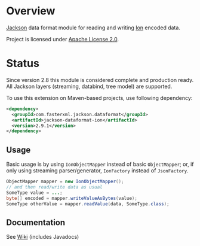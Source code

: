 # Overview

[Jackson](/FasterXML/jackson) data format module for reading and writing
[Ion](https://amznlabs.github.io/ion-docs/) encoded data.

Project is licensed under [Apache License 2.0](http://www.apache.org/licenses/LICENSE-2.0.txt).

# Status

Since version 2.8 this module is considered complete and production ready.
All Jackson layers (streaming, databind, tree model) are supported.

To use this extension on Maven-based projects, use following dependency:

```xml
<dependency>
  <groupId>com.fasterxml.jackson.dataformat</groupId>
  <artifactId>jackson-dataformat-ion</artifactId>
  <version>2.9.1</version>
</dependency>
```
## Usage

Basic usage is by using `IonObjectMapper` instead of basic `ObjectMapper`;
or, if only using streaming parser/generator, `IonFactory` instead of `JsonFactory`.

```java
ObjectMapper mapper = new IonObjectMapper();
// and then read/write data as usual
SomeType value = ...;
byte[] encoded = mapper.writeValueAsBytes(value);
SomeType otherValue = mapper.readValue(data, SomeType.class);
```

## Documentation

See [Wiki](../../../wiki) (includes Javadocs)
